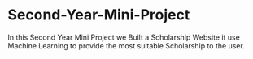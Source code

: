 # Second-Year-Mini-Project
In this Second Year Mini Project we Built a Scholarship Website it use Machine Learning to provide the most suitable Scholarship to the user.
